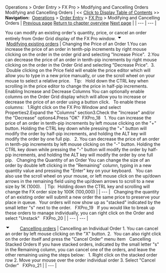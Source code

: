 ﻿
Operations > Order Entry > FX Pro > Modifying and Cancelling Orders
Modifying and Cancelling Orders
| << [Click to Display Table of Contents](modifying_and_cancelling_orders_fx_pro.md) >> **Navigation:**     [Operations](operations-1.md) > [Order Entry](order_entry-1.md) > [FX Pro](fx_pro-1.md) > Modifying and Cancelling Orders | [Previous page](submitting_orders_fx_pro-1.md) [Return to chapter overview](fx_pro-1.md) [Next page](managing_positions_fx_pro-1.md) |
| --- | --- |

You can modify an existing order's quantity, price, or cancel an order entirely from Order Grid display of the FX Pro window.
![tog_minus](tog_minus-1.gif)        [Modifying existing orders](javascript:HMToggle('toggle','ModifyingExistingOrders','ModifyingExistingOrders_ICON'))
| Changing the Price of an Order 1.You can increase the price of an order in tenth-pip increments by right mouse clicking on the order in the order grid and selecting "Increase Price".  2.You can decrease the price of an order in tenth-pip increments by right mouse clicking on the order in the Order Grid and selecting "Decrease Price".  3.  Double clicking on the Price field will enable the price editor which will allow you to type in a new price manually, or use the scroll wheel on your mouse to select a relative price.   Tip:   Hold down the CTRL key when scrolling in the price editor to change the price in half-pip increments.   Enabling Increase and Decrease Columns You can optionally enable columns on the Order Grid display which will allow you to increase or decrease the price of an order using a button click.   To enable these columns:   1.Right click on the FX Pro Window and select Properties2.Expand the "Columns" section3.Check the "Increase" and/or the "Decrease" options4.Press "OK"  FXPro_18   1. You can increase the price of an order in tenth-pip increments by left mouse clicking on the "+" button. Holding the CTRL key down while pressing the "+" button will modify the order by half-pip increments, and holding the ALT key will modify the order by one full pip.   2. You can decrease the price of an order in tenth-pip increments by left mouse clicking on the "-" button. Holding the CTRL key down while pressing the "-" button will modify the order by half-pip increments, and holding the ALT key will modify the order by one full pip.   Changing the Quantity of an Order  You can change the size of an order by double left clicking in the "Remaining" column, typing in a new quantity value and pressing the "Enter" key on your keyboard.   You can also use the scroll wheel on your mouse, or left mouse click on the up/down arrows in the remaining field using the up/down arrows to scroll to a new size by 1K (1000).     | Tip:  Holding down the CTRL key and scrolling will change the FX order size by 100K (100,000) | | --- |      Changing the quantity of an existing order will submit a new order the same price to preserve your place in queue.  Your orders will now show up as "stacked" indicated by the small letter "s" next to the order.   FXPro_19   If you would like to break up these orders to manage individually, you can right click on the Order and select "Unstack"   FXPro_20 |
| --- | --- |

![tog_minus](tog_minus-1.gif)        [Cancelling orders](javascript:HMToggle('toggle','CancellingOrders','CancellingOrders_ICON'))
| Cancelling an Individual Order  1. You can cancel an order by left mouse clicking on the "X" button. 2.  You can also right click on the order itself and press the "Cancel Order" menu item   Cancelling Stacked Orders If you have stacked orders, indicated by the small letter "s" in the Remaining column, you can cancel one of the orders, and leave the other remaining using the steps below:   1. Right click on the stacked order row 2. Move your mouse over the order individual order 3. Select "Cancel Order"   FXPro_21 |
| --- |

